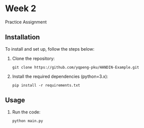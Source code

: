 # Week 2

Practice Assignment


## Installation

To install and set up, follow the steps below:

1. Clone the repository:
   ```
   git clone https://github.com/yqpeng-pku/HANDIN-Example.git
   ```

2. Install the required dependencies (python=3.x):  
    ```
    pip install -r requirements.txt
    ```

## Usage

1. Run the code:
    ```
    python main.py
    ```
